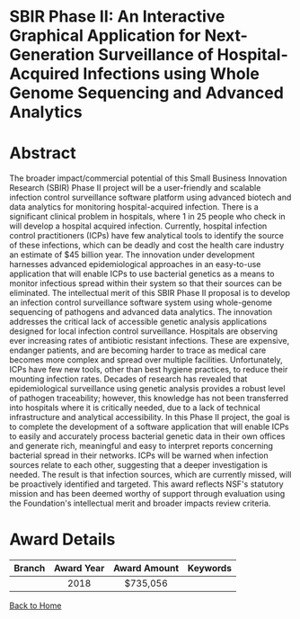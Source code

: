 
SBIR Phase II: An Interactive Graphical Application for Next-Generation Surveillance of Hospital-Acquired Infections using Whole Genome Sequencing and Advanced Analytics
=========================================================================================================================================================================

# Abstract


The broader impact/commercial potential of this Small Business Innovation Research (SBIR) Phase II project will be a user-friendly and scalable infection control surveillance software platform using advanced biotech and data analytics for monitoring hospital-acquired infection. There is a significant clinical problem in hospitals, where 1 in 25 people who check in will develop a hospital acquired infection. Currently, hospital infection control practitioners (ICPs) have few analytical tools to identify the source of these infections, which can be deadly and cost the health care industry an estimate of $45 billion year. The innovation under development harnesses advanced epidemiological approaches in an easy-to-use application that will enable ICPs to use bacterial genetics as a means to monitor infectious spread within their system so that their sources can be eliminated. The intellectual merit of this SBIR Phase II proposal is to develop an infection control surveillance software system using whole-genome sequencing of pathogens and advanced data analytics. The innovation addresses the critical lack of accessible genetic analysis applications designed for local infection control surveillance. Hospitals are observing ever increasing rates of antibiotic resistant infections. These are expensive, endanger patients, and are becoming harder to trace as medical care becomes more complex and spread over multiple facilities. Unfortunately, ICPs have few new tools, other than best hygiene practices, to reduce their mounting infection rates. Decades of research has revealed that epidemiological surveillance using genetic analysis provides a robust level of pathogen traceability; however, this knowledge has not been transferred into hospitals where it is critically needed, due to a lack of technical infrastructure and analytical accessibility. In this Phase II project, the goal is to complete the development of a software application that will enable ICPs to easily and accurately process bacterial genetic data in their own offices and generate rich, meaningful and easy to interpret reports concerning bacterial spread in their networks. ICPs will be warned when infection sources relate to each other, suggesting that a deeper investigation is needed. The result is that infection sources, which are currently missed, will be proactively identified and targeted. This award reflects NSF's statutory mission and has been deemed worthy of support through evaluation using the Foundation's intellectual merit and broader impacts review criteria.  

# Award Details

|Branch|Award Year|Award Amount|Keywords|
| :---: | :---: | :---: | :---: |
||2018|$735,056||
  
  


[Back to Home](https://github.com/chrischow/dod_sbir_awards#415)
